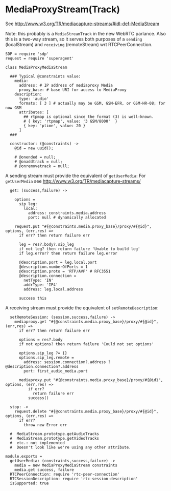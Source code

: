 MediaProxyStream(Track)
=======================

See http://www.w3.org/TR/mediacapture-streams/#idl-def-MediaStream

Note: this probably is a `MediaStreamTrack` in the new WebRTC parlance.
Also this is a two-way stream, so it serves both purposes of a `sending` (localStream) and `receiving` (remoteStream) wrt RTCPeerConnection.

    SDP = require 'sdp'
    request = require 'superagent'

    class MediaProxyMediaStream

      ### Typical @constraints value:
        media:
          address: # IP address of mediaproxy Media
          proxy_base: # base URI for access to MediaProxy
        description:
          type: 'audio'
          formats: [ 3 ] # actually may be GSM, GSM-EFR, or GSM-HR-08; for now GSM
          attributes: [
            ## rtpmap is optional since the format (3) is well-known.
            # { key: 'rtpmap', value: '3 GSM/8000'  }
            { key: 'ptime', value: 20 }
          ]
      ###

      constructor: (@constraints) ->
        @id = new uuid();

        # @onended = null;
        # @onaddtrack = null;
        # @onremovetrack = null;

A sending stream must provide the equivalent of `getUserMedia`:
For `getUserMedia` see http://www.w3.org/TR/mediacapture-streams/

      get: (success,failure) ->

        options =
          sip_leg:
            local:
              address: constraints.media.address
              port: null # dynamically allocated

        request.put "#{@constraints.media.proxy_base}/proxy/#{@id}", options, (err,res) =>
          if err? then return failure err

          leg = res?.body?.sip_leg
          if not leg? then return failure 'Unable to build leg'
          if leg.error? then return failure leg.error

          @description.port = leg.local.port
          @description.numberOfPorts = 1
          @description.proto = 'RTP/AVP' # RFC3551
          @description.connection =
            netType: 'IN'
            addrType: 'IP4'
            address: leg.local.address

          success this

A receiving stream must provide the equivalent of `setRemoteDescription`:

      setRemoteSession: (session,success,failure) ->
        mediaproxy.get "#{@constraints.media.proxy_base}/proxy/#{@id}", (err,res) =>
          if err? then return failure err

          options = res?.body
          if not options? then return failure 'Could not set options'

          options.sip_leg ?= {}
          options.sip_leg.remote =
            address: session.connection?.address ? @description.connection?.address
            port: first_audio_media.port

          mediaproxy.put "#{@constraints.media.proxy_base}/proxy/#{@id}", options, (err,res) =>
              if err?
                return failure err
              success()

      stop: ->
        request.delete "#{@constraints.media.proxy_base}/proxy/#{@id}", options, (err,res) =>
          if err?
            throw new Error err

      #  MediaStream.prototype.getAudioTracks
      #  MediaStream.prototype.getVideoTracks
      #  etc.: not implemented
      #  Doesn't look like we're using any other attribute.

    module.exports =
      getUserMedia: (constraints,success,failure) ->
        media = new MediaProxyMediaStream constraints
        media.get success, failure
      RTCPeerConnection: require 'rtc-peer-connection'
      RTCSessionDescription: require 'rtc-session-description'
      isSupported: true
